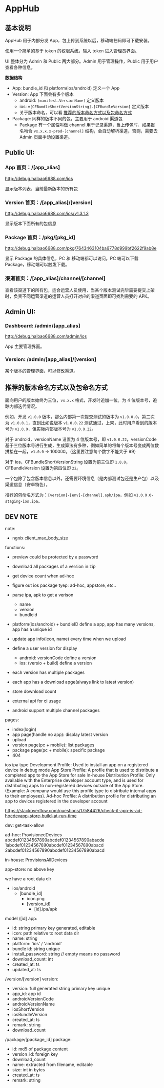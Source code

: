 # AppHub

## 基本说明

AppHub 用于内部分发 App，包上传到系统以后，移动端扫码即可下载安装。

使用一个简单的基于 token 的权限系统，输入 token 进入管理员界面。

UI 整体分为 Admin 和 Public 两大部分。Admin 用于管理操作，Public 用于用户查看各种信息。

**数据结构**

- App: bundle_id 和 platform(ios/android) 定义一个 App
- Version: App 下面会有多个版本
  - android: `[manifest.VersionName]` 定义版本
  - ios: `v[CFBundleShortVersionString].[CFBundleVersion]` 定义版本
  - 关于版本命名，可以看 [推荐的版本命名方式以及包命名方式](#推荐的版本命名方式以及包命名方式)
- Package: 同样的版本不同的包，主要用于 android 渠道包
  - Package 有一个属性叫做 channel 用于记录渠道，当上传包时，如果报名吻合 `vx.x.x.x-prod-[channel]` 结构，会自动解析渠道，否则，需要去 Admin 页面手动设置渠道。

## Public UI:

### App 首页：/[app_alias]

http://debug.haibao6688.com/ios

显示版本列表，当前最新版本的所有包

### Version 首页：/[app_alias]/[version]

http://debug.haibao6688.com/ios/v1.3.1.3

显示版本下面所有的包信息

### Package 首页：/pkg/[pkg_id]

http://debug.haibao6688.com/pkg/7643463104ba6778d999bf2622f9ab8e

显示 Package 的具体信息，PC 和 移动端都可以访问，PC 端可以下载 Package，移动端可以触发下载。

### 渠道首页：/[app_alias]/channel/[channel]

查看该渠道下的所有包，适合运营人员使用，当某个版本测试完毕需要提交上架时，负责不同运营渠道的运营人员打开对应的渠道页面即可找到需要的 APK。

## Admin UI:

### Dashboard: /admin/[app_alias]

http://debug.haibao6688.com/admin/ios

App 主要管理界面。

### Version: /admin/[app_alias]/[version]

某个版本的管理界面，可以修改渠道。

## 推荐的版本命名方式以及包命名方式

面向用户的版本始终为三位，`vx.x.x` 格式，开发时追加一位，为 4 位版本号，追踪内部迭代情况。

例如，开发 `v1.0.0` 版本，那么内部第一次提交测试的版本为 `v1.0.0.0`，第二次为 `v1.0.0.1`，直到比如说版本 `v1.0.0.22` 测试通过，上架，此时用户看到的版本号为 `v1.0.0`，但实际内部版本号为 `v1.0.0.22`。

对于 android，versionName 设置为 4 位版本号，即 `v1.0.0.22`，versionCode 基于三位版本号进行生成，生成算法有多种，例如简单的将每个版本号变成两位数拼接在一起，`v1.0.0` -> 100000。（这里要注意每个数字不能大于 99）

对于 ios，CFBundleShortVersionString 设置为前三位即 `1.0.0`，CFBundleVersion 设置为第四位即 `22`。

一个包除了包含版本信息以外，还需要环境信息（是内部测试包还是生产包）以及渠道信息（安卓特色）。

推荐的包命名方式为：`[version]-[env]-[channel].apk/ipa`，例如 `v1.0.0.0-staging-ios.ipa`。

## DEV NOTE

note:
- ngnix client_max_body_size

functions:
- preview could be protected by a password
- download all packages of a version in zip

- get device count when ad-hoc
- figure out ios package tyep: ad-hoc, appstore, etc..
- parse ipa, apk to get a verison
  - name
  - version
  - bundleid
- platform(ios/android) + bundleID define a app, app has many versions, app has a unique id
- update app info(icon, name) every time when we upload
- define a user version for display
  - android: versionCode define a version
  - ios: (versio + build) define a version
- each version has multiple packages
- each app has a download apge(always link to latest version)
- store download count
- external api for ci usage
- android support multiple channel packages

pages:
- index(login)
- app page(handle no app): display latest version
- upload
- version page(pc + mobile): list packages
- package page(pc + mobile): specific package
- 404

ios ipa type
Development Profile: Used to install an app on a registered device in debug mode
App Store Profile: A profile that is used to distribute a completed app to the App Store for sale
In-house Distribution Profile: Only available with the Enterprise developer account type, and is used for distributing apps to non-registered devices outside of the App Store. (Example: A company would use this profile type to distribute internal apps to their employees).
Ad-hoc Profile: A distribution profile for distributing an app to devices registered in the developer account

https://stackoverflow.com/questions/17584426/check-if-app-is-ad-hocdevapp-store-build-at-run-time

dev:
<key>get-task-allow</key>
<true/>

ad-hoc:
<key>ProvisionedDevices</key>
<array>
    <string>abcdef01234567890abcdef01234567890abacde</string>
    <string>1abcdef01234567890abcdef01234567890abacd</string>
    <string>2abcdef01234567890abcdef01234567890abacd</string>
</array>

in-house:
<key>ProvisionsAllDevices</key>

app-store:
no above key

we have a root data dir
- ios/android
  - [bundle_id]
    - icon.png
    - [version_id]
      - [id].ipa/apk

model
/[id]
app:
  - id: string primary key generated, editable
  - icon: path relative to root data dir
  - name: string
  - platform: 'ios' / 'android'
  - bundle id: string unique
  - install_password: string // empty means no password
  - download_count: int
  - created_at: ts
  - updated_at: ts

/version/[version]
version:
  - version: full generated string primary key unique
  - app_id: app id
  - androidVersionCode
  - androidVersionName
  - iosShortVersion
  - iosBundleVersion
  - created_at: ts
  - remark: string
  - download_count

/package/[package_id]
package:
  - id: md5 of package content
  - version_id: foreign key
  - download_count
  - name: extracted from filename, editable
  - size: int in bytes
  - created_at: ts
  - remark: string
